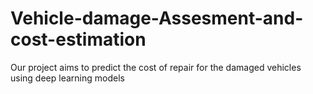 # Vehicle-damage-Assesment-and-cost-estimation
Our project aims to predict the cost of repair for the damaged vehicles using deep learning models
